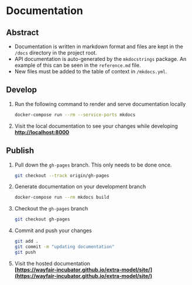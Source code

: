 # Documentation

## Abstract

* Documentation is written in markdown format and files are kept in the `/docs` directory in the project root.
* API documentation is auto-generated by the `mkdocstrings` package. An example of this can be seen in the `reference.md` file.
* New files must be added to the table of context in `/mkdocs.yml`.

## Develop

1. Run the following command to render and serve documentation locally

    ```bash
    docker-compose run --rm --service-ports mkdocs
    ```

1. Visit the local documentation to see your changes while developing  
    **[http://localhost:8000](http://localhost:8000)**  

## Publish

1. Pull down the `gh-pages` branch. This only needs to be done once.

    ```bash
    git checkout --track origin/gh-pages
    ```
    
1. Generate documentation on your development branch

    ```bash
    docker-compose run --rm mkdocs build
    ```
    
1. Checkout the `gh-pages` branch

    ```bash
    git checkout gh-pages
    ```
    
1. Commit and push your changes

    ```bash
    git add .
    git commit -m "updating documentation"
    git push
    ```
    
1. Visit the hosted documentation  
    **[https://wayfair-incubator.github.io/extra-model/site/](https://wayfair-incubator.github.io/extra-model/site/)**  
